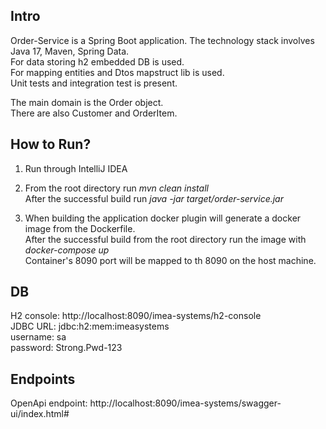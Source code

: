 ## Intro
Order-Service is a Spring Boot application.
The technology stack involves Java 17, Maven, Spring Data.   
For data storing h2 embedded DB is used.  
For mapping entities and Dtos mapstruct lib is used.  
Unit tests and integration test is present.  

The main domain is the Order object.  
There are also Customer and OrderItem.  

## How to Run?
1. Run through IntelliJ IDEA

2. From the root directory run _mvn clean install_     
After the successful build run _java -jar target/order-service.jar_   

3. When building the application docker plugin will generate a docker image from the Dockerfile.   
After the successful build from the root directory run the image with _docker-compose up_   
Container's 8090 port will be mapped to th 8090 on the host machine. 

## DB
H2 console: http://localhost:8090/imea-systems/h2-console   
JDBC URL: jdbc:h2:mem:imeasystems     
username: sa        
password: Strong.Pwd-123

## Endpoints
OpenApi endpoint: http://localhost:8090/imea-systems/swagger-ui/index.html#